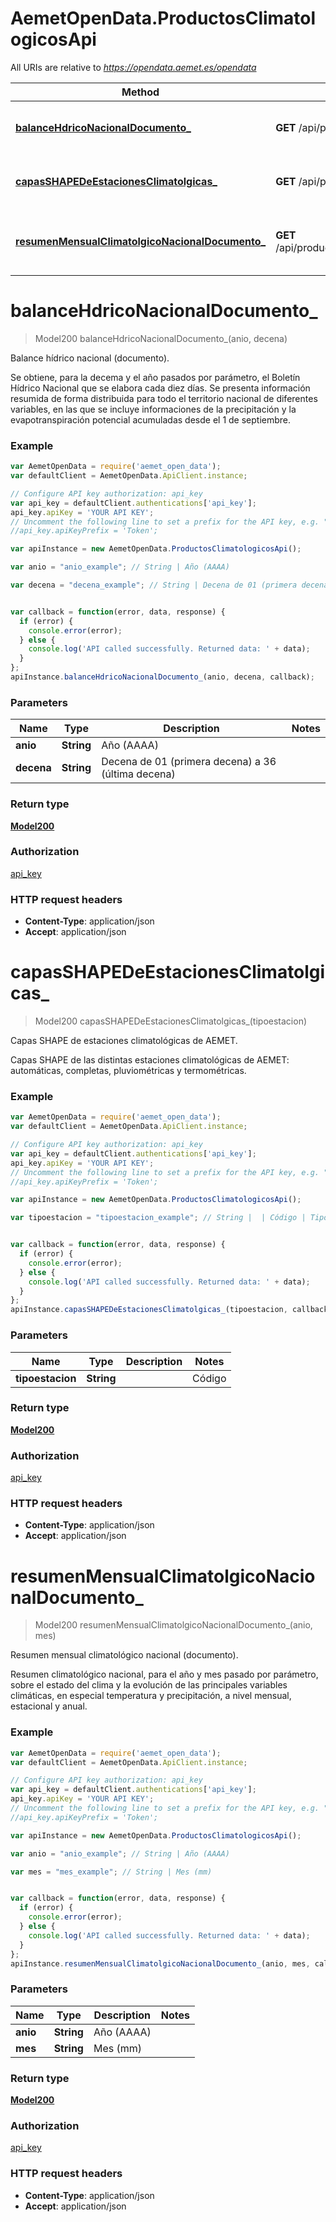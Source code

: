 # AemetOpenData.ProductosClimatologicosApi

All URIs are relative to *https://opendata.aemet.es/opendata*

Method | HTTP request | Description
------------- | ------------- | -------------
[**balanceHdricoNacionalDocumento_**](ProductosClimatologicosApi.md#balanceHdricoNacionalDocumento_) | **GET** /api/productos/climatologicos/balancehidrico/{anio}/{decena} | Balance hídrico nacional (documento).
[**capasSHAPEDeEstacionesClimatolgicas_**](ProductosClimatologicosApi.md#capasSHAPEDeEstacionesClimatolgicas_) | **GET** /api/productos/climatologicos/capasshape/{tipoestacion} | Capas SHAPE de estaciones climatológicas de AEMET.
[**resumenMensualClimatolgicoNacionalDocumento_**](ProductosClimatologicosApi.md#resumenMensualClimatolgicoNacionalDocumento_) | **GET** /api/productos/climatologicos/resumenclimatologico/nacional/{anio}/{mes} | Resumen mensual climatológico nacional (documento).


<a name="balanceHdricoNacionalDocumento_"></a>
# **balanceHdricoNacionalDocumento_**
> Model200 balanceHdricoNacionalDocumento_(anio, decena)

Balance hídrico nacional (documento).

Se obtiene, para la decema y el año pasados por parámetro, el Boletín Hídrico Nacional que se elabora cada diez días. Se presenta información resumida de forma distribuida para todo el territorio nacional de diferentes variables, en las que se incluye informaciones de la precipitación y la evapotranspiración potencial acumuladas desde el 1 de septiembre.

### Example
```javascript
var AemetOpenData = require('aemet_open_data');
var defaultClient = AemetOpenData.ApiClient.instance;

// Configure API key authorization: api_key
var api_key = defaultClient.authentications['api_key'];
api_key.apiKey = 'YOUR API KEY';
// Uncomment the following line to set a prefix for the API key, e.g. "Token" (defaults to null)
//api_key.apiKeyPrefix = 'Token';

var apiInstance = new AemetOpenData.ProductosClimatologicosApi();

var anio = "anio_example"; // String | Año (AAAA)

var decena = "decena_example"; // String | Decena de 01 (primera decena) a 36 (última decena)


var callback = function(error, data, response) {
  if (error) {
    console.error(error);
  } else {
    console.log('API called successfully. Returned data: ' + data);
  }
};
apiInstance.balanceHdricoNacionalDocumento_(anio, decena, callback);
```

### Parameters

Name | Type | Description  | Notes
------------- | ------------- | ------------- | -------------
 **anio** | **String**| Año (AAAA) | 
 **decena** | **String**| Decena de 01 (primera decena) a 36 (última decena) | 

### Return type

[**Model200**](Model200.md)

### Authorization

[api_key](../README.md#api_key)

### HTTP request headers

 - **Content-Type**: application/json
 - **Accept**: application/json

<a name="capasSHAPEDeEstacionesClimatolgicas_"></a>
# **capasSHAPEDeEstacionesClimatolgicas_**
> Model200 capasSHAPEDeEstacionesClimatolgicas_(tipoestacion)

Capas SHAPE de estaciones climatológicas de AEMET.

Capas SHAPE de las distintas estaciones climatológicas de AEMET: automáticas, completas, pluviométricas y termométricas.

### Example
```javascript
var AemetOpenData = require('aemet_open_data');
var defaultClient = AemetOpenData.ApiClient.instance;

// Configure API key authorization: api_key
var api_key = defaultClient.authentications['api_key'];
api_key.apiKey = 'YOUR API KEY';
// Uncomment the following line to set a prefix for the API key, e.g. "Token" (defaults to null)
//api_key.apiKeyPrefix = 'Token';

var apiInstance = new AemetOpenData.ProductosClimatologicosApi();

var tipoestacion = "tipoestacion_example"; // String |  | Código | Tipo de Estación | |----------|----------| | automaticas  | Estaciones Automáticas   | | completas  | Estaciones Completas   | | pluviometricas  | Estaciones Pluviométricas   | | termometricas  | Estaciones Termométricas   


var callback = function(error, data, response) {
  if (error) {
    console.error(error);
  } else {
    console.log('API called successfully. Returned data: ' + data);
  }
};
apiInstance.capasSHAPEDeEstacionesClimatolgicas_(tipoestacion, callback);
```

### Parameters

Name | Type | Description  | Notes
------------- | ------------- | ------------- | -------------
 **tipoestacion** | **String**|  | Código | Tipo de Estación | |----------|----------| | automaticas  | Estaciones Automáticas   | | completas  | Estaciones Completas   | | pluviometricas  | Estaciones Pluviométricas   | | termometricas  | Estaciones Termométricas    | 

### Return type

[**Model200**](Model200.md)

### Authorization

[api_key](../README.md#api_key)

### HTTP request headers

 - **Content-Type**: application/json
 - **Accept**: application/json

<a name="resumenMensualClimatolgicoNacionalDocumento_"></a>
# **resumenMensualClimatolgicoNacionalDocumento_**
> Model200 resumenMensualClimatolgicoNacionalDocumento_(anio, mes)

Resumen mensual climatológico nacional (documento).

Resumen climatológico nacional, para el año y mes pasado por parámetro, sobre el estado del clima y la evolución de las principales variables climáticas, en especial temperatura y precipitación, a nivel mensual, estacional y anual.

### Example
```javascript
var AemetOpenData = require('aemet_open_data');
var defaultClient = AemetOpenData.ApiClient.instance;

// Configure API key authorization: api_key
var api_key = defaultClient.authentications['api_key'];
api_key.apiKey = 'YOUR API KEY';
// Uncomment the following line to set a prefix for the API key, e.g. "Token" (defaults to null)
//api_key.apiKeyPrefix = 'Token';

var apiInstance = new AemetOpenData.ProductosClimatologicosApi();

var anio = "anio_example"; // String | Año (AAAA)

var mes = "mes_example"; // String | Mes (mm)


var callback = function(error, data, response) {
  if (error) {
    console.error(error);
  } else {
    console.log('API called successfully. Returned data: ' + data);
  }
};
apiInstance.resumenMensualClimatolgicoNacionalDocumento_(anio, mes, callback);
```

### Parameters

Name | Type | Description  | Notes
------------- | ------------- | ------------- | -------------
 **anio** | **String**| Año (AAAA) | 
 **mes** | **String**| Mes (mm) | 

### Return type

[**Model200**](Model200.md)

### Authorization

[api_key](../README.md#api_key)

### HTTP request headers

 - **Content-Type**: application/json
 - **Accept**: application/json

